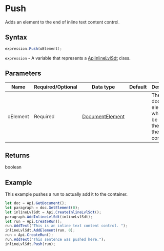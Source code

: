 # Push

Adds an element to the end of inline text content control.

## Syntax

```javascript
expression.Push(oElement);
```

`expression` - A variable that represents a [ApiInlineLvlSdt](../ApiInlineLvlSdt.md) class.

## Parameters

| **Name** | **Required/Optional** | **Data type** | **Default** | **Description** |
| ------------- | ------------- | ------------- | ------------- | ------------- |
| oElement | Required | [DocumentElement](../../Enumeration/DocumentElement.md) |  | The document element which will be added to the end of the container. |

## Returns

boolean

## Example

This example pushes a run to actually add it to the container.

```javascript editor-
let doc = Api.GetDocument();
let paragraph = doc.GetElement(0);
let inlineLvlSdt = Api.CreateInlineLvlSdt();
paragraph.AddInlineLvlSdt(inlineLvlSdt);
let run = Api.CreateRun();
run.AddText("This is an inline text content control. ");
inlineLvlSdt.AddElement(run, 0);
run = Api.CreateRun();
run.AddText("This sentence was pushed here.");
inlineLvlSdt.Push(run);
```
